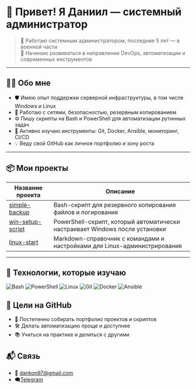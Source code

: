 # 👋 Привет! Я Даниил — системный администратор

> 🧰 Работаю системным администратором, последние 5 лет — в военной части  
> 🚀 Начинаю развиваться в направлении DevOps, автоматизации и современных инструментов

---

## 🧑‍💻 Обо мне

- 🛡 Имею опыт поддержки серверной инфраструктуры, в том числе Windows и Linux
- 🔐 Работаю с сетями, безопасностью, резервным копированием
- ⚙️ Пишу скрипты на Bash и PowerShell для автоматизации рутинных задач
- 📘 Активно изучаю инструменты: Git, Docker, Ansible, мониторинг, CI/CD
- 💡 Веду свой GitHub как личное портфолио и зону роста

---

## 📦 Мои проекты

| Название проекта | Описание |
|------------------|----------|
| [simple-backup](https://github.com/dankon97/simple-backup) | Bash-скрипт для резервного копирования файлов и логирования |
| [win-setup-script](https://github.com/dankon97/win-setup-script) | PowerShell-скрипт, который автоматически настраивает Windows после установки |
| [linux-start](https://github.com/dankon97/linux-start) | Markdown-справочник с командами и настройками для Linux-администрирования |

---

## 🔧 Технологии, которые изучаю

![Bash](https://img.shields.io/badge/Bash-🖥-black?style=flat-square)
![PowerShell](https://img.shields.io/badge/PowerShell-💻-blue?style=flat-square)
![Linux](https://img.shields.io/badge/Linux-🐧-orange?style=flat-square)
![Git](https://img.shields.io/badge/Git-📁-red?style=flat-square)
![Docker](https://img.shields.io/badge/Docker-🐳-blue?style=flat-square)
![Ansible](https://img.shields.io/badge/Ansible-🔁-black?style=flat-square)


## 🎯 Цели на GitHub

- 📌 Постепенно собирать портфолио проектов и скриптов
- 🛠 Делать автоматизацию проще и доступнее
- 📚 Учиться на практике и делиться с другими

## 📬 Связь

- 📧 dankon97@gmail.com
- 🗨️[Telegram](https://t.me/dannykondre)
